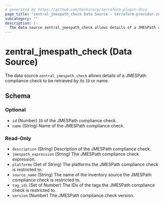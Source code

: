```yaml
---
# generated by https://github.com/hashicorp/terraform-plugin-docs
page_title: "zentral_jmespath_check Data Source - terraform-provider-zentral"
subcategory: ""
description: |-
  The data source zentral_jmespath_check allows details of a JMESPath compliance check to be retrieved by its ID or name.
---
```


# zentral_jmespath_check (Data Source)

The data source `zentral_jmespath_check` allows details of a JMESPath compliance check to be retrieved by its `ID` or name.



<!-- schema generated by tfplugindocs -->
## Schema

### Optional

- `id` (Number) `ID` of the JMESPath compliance check.
- `name` (String) Name of the JMESPath compliance check.

### Read-Only

- `description` (String) Description of the JMESPath compliance check.
- `jmespath_expression` (String) The JMESPath compliance check expression.
- `platforms` (Set of String) The platforms the JMESPath compliance check is restricted to.
- `source_name` (String) The name of the inventory source the JMESPath compliance check is restricted to.
- `tag_ids` (Set of Number) The IDs of the tags the JMESPath compliance check is restricted to.
- `version` (Number) The JMESPath compliance check version.


